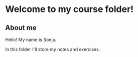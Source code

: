 # Welcome to my course folder!

## About me

Hello! My name is Sonja.

In this folder I'll store my notes and exercises.
